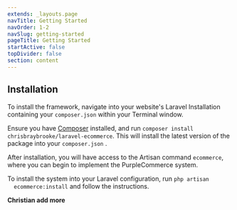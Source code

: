 ```yaml
---
extends: _layouts.page
navTitle: Getting Started
navOrder: 1-2
navSlug: getting-started
pageTitle: Getting Started
startActive: false
topDivider: false
section: content
---
```


<h2>Installation</h2>

<p>To install the framework, navigate into your website's Laravel Installation
containing your <code>composer.json</code> within your Terminal window.</p>

<p>Ensure you have <a href="https://getcomposer.org/" target="_blank">Composer</a>
installed, and run <code>composer install chrisbraybrooke/laravel-ecommerce</code>.
This will install the latest version of the package into your <code>composer.json</code>
.</p>

<p>After installation, you will have access to the Artisan command <code>ecommerce</code>,
  where you can begin to implement the PurpleCommerce system.</p>

<p>To install the system into your Laravel configuration, run <code>php artisan
  ecommerce:install</code> and follow the instructions.</p>

<p><strong>Christian add more</strong></p>
